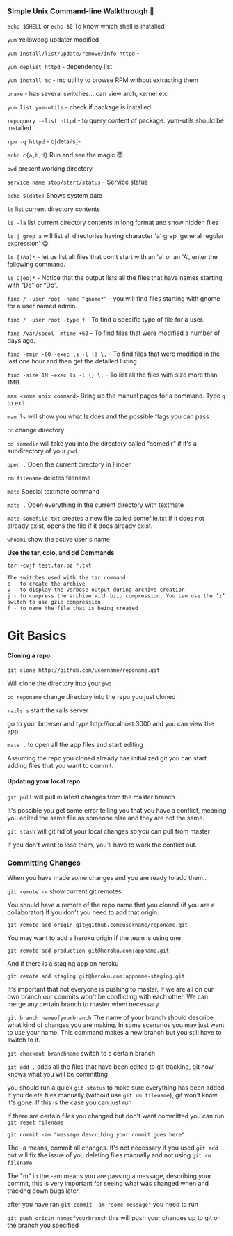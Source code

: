 ### Simple Unix Command-line Walkthrough :runner:

`echo $SHELL` or `echo $0` To know which shell is installed

`yum` Yellowdog updater modified

`yum install/list/update/remove/info httpd` -

`yum deplist httpd` - dependency list

`yum install mc` - mc utility to browse RPM without extracting them

`uname` - has several switches....can view arch, kernel etc

`yum list yum-utils` - check if package is installed

`repoquery --list httpd` - to query content of package. yum-utils should be installed

`rpm -q httpd` - q[details]-

`echo c{a,b,d}` Run and see the magic :innocent:

`pwd` present working directory

`service name stop/start/status` - Service status

`echo $(date)` Shows system date

`ls` list current directory contents

`ls -la` list current directory contents in long format and show hidden files

`ls | grep a` will list all directories having character 'a' grep 'general regular expression' :yum:

`ls [!Aa]*` -  let us list all files that don't start with an 'a' or an 'A', enter the following command.

`ls D[eo]*` - Notice that the output lists all the files that have names starting with “De” or “Do”.

`find / -user root -name “gnome*”` - you will find files starting with gnome for a user named admin. 

`find / -user root -type f` - To find a specific type of file for a user.

`find /var/spool -mtime +60` - To find files that were modified a number of days ago.

`find -mmin -60 -exec ls -l {} \;` - To find files that were modified in the last one hour and then get the detailed listing

`find -size 1M -exec ls -l {} \;` - To list all the files with size more than 1MB.

`man <some unix command>` Bring up the manual pages for a command. Type `q` to exit

`man ls` will show you what ls does and the possible flags you can pass

`cd` change directory

`cd somedir` will take you into the directory called "somedir" if it's a subdirectory of your `pwd`

`open .` Open the current directory in Finder

`rm filename` deletes filename

`mate` Special textmate command

`mate .` Open everything in the current directory with textmate

`mate somefile.txt` creates a new file called somefile.txt if it does not already exist, opens the file if it does already exist.

`whoami` show the active user's name

**Use the tar, cpio, and dd Commands**

`tar -cvjf test.tar.bz *.txt`
```
The switches used with the tar command:
c - to create the archive
v - to display the verbose output during archive creation
j - to compress the archive with bzip compression. You can use the ‘z’ switch to use gzip compression
f - to name the file that is being created
```


# Git Basics

#### Cloning a repo

`git clone http://github.com/username/reponame.git`

Will clone the directory into your `pwd`

`cd reponame` change directory into the repo you just cloned

`rails s` start the rails server

go to your browser and type http://localhost:3000 and you can view the app.

`mate .` to open all the app files and start editing

Assuming the repo you cloned already has initialized git you can start adding files that you want to commit.

#### Updating your local repo

`git pull` will pull in latest changes from the master branch

It's possible you get some error telling you that you have a conflict, meaning you edited the same file as someone else and they are not the same.

`git stash` will git rid of your local changes so you can pull from master

If you don't want to lose them, you'll have to work the conflict out.


### Committing Changes

When you have made some changes and you are ready to add them..

`git remote -v` show current git remotes

You should have a remote of the repo name that you cloned (if you are a collaborator)
If you don't you need to add that origin.

`git remote add origin git@github.com:username/reponame.git`

You may want to add a heroku origin if the team is using one

`git remote add production git@heroku.com:appname.git`

And if there is a staging app on heroku

`git remote add staging git@heroku.com:appname-staging.git`

It's important that not everyone is pushing to master. If we are all on our own branch our commits won't be conflicting with each other. We can merge any certain branch to master when necessary

`git branch nameofyourbranch` The name of your branch should describe what kind of changes you are making. In some scenarios you may just want to use your name. This command makes a new branch but you still have to switch to it.

`git checkout branchname` switch to a certain branch

`git add .` adds all the files that have been edited to git tracking, git now knows what you will be committing

you should run a quick `git status` to make sure everything has been added. If you delete files manually (without use `git rm filename`), git won't know it's gone. If this is the case you can just run

If there are certain files you changed but don't want committed you can run
`git reset filename`

`git commit -am "message describing your commit goes here"`

The -a means, commit all changes. It's not necessary if you used `git add .` but will fix the issue of you deleting files manually and not using `git rm filename`.

The "m" in the -am means you are passing a message, describing your commit, this is very important for seeing what was changed when and tracking down bugs later.

after you have ran `git commit -am "some message"` you need to run

`git push origin nameofyourbranch` this will push your changes up to git on the branch you specified

